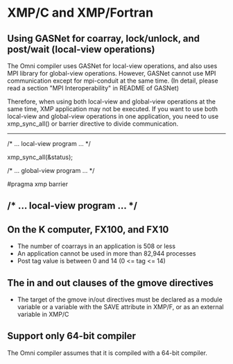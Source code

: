 # XMP/C and XMP/Fortran
## Using GASNet for coarray, lock/unlock, and post/wait (local-view operations)
The Omni compiler uses GASNet for local-view operations, and also uses MPI library for global-view operations.
However, GASNet cannot use MPI communication except for mpi-conduit at the same time.
(In detail, please read a section "MPI Interoperability" in README of GASNet)

Therefore, when using both local-view and global-view operations at the same time,
XMP application may not be executed.
If you want to use both local-view and global-view operations in one application,
you need to use xmp_sync_all() or barrier directive to divide communication.

---
  /* ... local-view program ... */

  xmp_sync_all(&status);

  /* ... global-view program ... */

 #pragma xmp barrier

  /* ... local-view program ... */
---

## On the K computer, FX100, and FX10
* The number of coarrays in an application is 508 or less
* An application cannot be used in more than 82,944 processes
* Post tag value is between 0 and 14 (0 <= tag <= 14)

## The in and out clauses of the gmove directives
* The target of the gmove in/out directives must be declared as a module variable or
  a variable with the SAVE attribute in XMP/F, or as an external variable in XMP/C

## Support only 64-bit compiler
The Omni compiler assumes that it is compiled with a 64-bit compiler.
